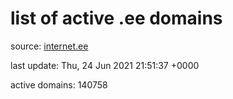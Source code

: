 # list of active .ee domains

source: [internet.ee](https://internet.ee/domains/ee-zone-file)

last update: Thu, 24 Jun 2021 21:51:37 +0000

active domains: 140758
